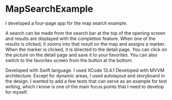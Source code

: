 # MapSearchExample


I developed a four-page app for the map search example. 

A search can be made from the search bar at the top of the opening screen and results are displayed with the completion feature. When one of the results is clicked, it zooms into that result on the map and assigns a marker. When the marker is clicked, it is directed to the detail page. You can click on the picture on the detail page and save it to your favorites. You can also switch to the favorites screen from the button at the bottom.

Developed with Swift language.
I used XCode 13.4.1
Developed with MVVM architecture.
Except for dynamic areas, I used autolayout and storyboard in the design.
I wanted to add a few tests that can serve as an example for test writing, which I know is one of the main focus points that I need to develop for myself.
